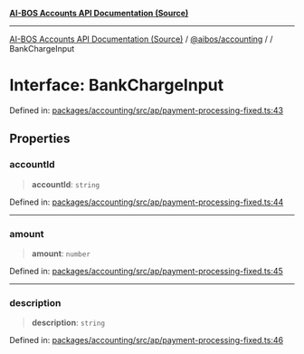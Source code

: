 [**AI-BOS Accounts API Documentation (Source)**](../../../README.md)

***

[AI-BOS Accounts API Documentation (Source)](../../../README.md) / [@aibos/accounting](../README.md) / [](../README.md) / BankChargeInput

# Interface: BankChargeInput

Defined in: [packages/accounting/src/ap/payment-processing-fixed.ts:43](https://github.com/pohlai88/accounts/blob/48103fb36d28b2b9bfb33472b6de2f719773cde9/packages/accounting/src/ap/payment-processing-fixed.ts#L43)

## Properties

### accountId

> **accountId**: `string`

Defined in: [packages/accounting/src/ap/payment-processing-fixed.ts:44](https://github.com/pohlai88/accounts/blob/48103fb36d28b2b9bfb33472b6de2f719773cde9/packages/accounting/src/ap/payment-processing-fixed.ts#L44)

***

### amount

> **amount**: `number`

Defined in: [packages/accounting/src/ap/payment-processing-fixed.ts:45](https://github.com/pohlai88/accounts/blob/48103fb36d28b2b9bfb33472b6de2f719773cde9/packages/accounting/src/ap/payment-processing-fixed.ts#L45)

***

### description

> **description**: `string`

Defined in: [packages/accounting/src/ap/payment-processing-fixed.ts:46](https://github.com/pohlai88/accounts/blob/48103fb36d28b2b9bfb33472b6de2f719773cde9/packages/accounting/src/ap/payment-processing-fixed.ts#L46)
